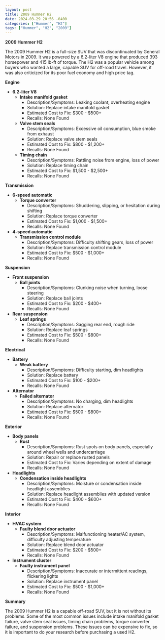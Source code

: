 ```yaml
---
layout: post
title: 2009 Hummer H2
date: 2024-03-29 20:56 -0400
categories: ["Hummer", "H2"]
tags: ["Hummer", "H2", "2009"]
---
```

**2009 Hummer H2**

The 2009 Hummer H2 is a full-size SUV that was discontinuated by General Motors in 2009. It was powered by a 6.2-liter V8 engine that produced 393 horsepower and 415 lb-ft of torque. The H2 was a popular vehicle among buyers who wanted a large, capable SUV for off-road travel. However, it was also criticized for its poor fuel economy and high price tag.

**Engine**

* **6.2-liter V8**
    * **Intake manifold gasket**
        * Description/Symptoms: Leaking coolant, overheating engine
        * Solution: Replace intake manifold gasket
        * Estimated Cost to Fix: $300 - $500+
        * Recalls: None Found
    * **Valve stem seals**
        * Description/Symptoms: Excessive oil consumption, blue smoke from exhaust
        * Solution: Replace valve stem seals
        * Estimated Cost to Fix: $800 - $1,200+
        * Recalls: None Found
    * **Timing chain**
        * Description/Symptoms: Rattling noise from engine, loss of power
        * Solution: Replace timing chain
        * Estimated Cost to Fix: $1,500 - $2,500+
        * Recalls: None Found

**Transmission**

* **6-speed automatic**
    * **Torque converter**
        * Description/Symptoms: Shuddering, slipping, or hesitation during shifting
        * Solution: Replace torque converter
        * Estimated Cost to Fix: $1,000 - $1,500+
        * Recalls: None Found
* **4-speed automatic**
    * **Transmission control module**
        * Description/Symptoms: Difficulty shifting gears, loss of power
        * Solution: Replace transmission control module
        * Estimated Cost to Fix: $500 - $1,000+
        * Recalls: None Found

**Suspension**

* **Front suspension**
    * **Ball joints**
        * Description/Symptoms: Clunking noise when turning, loose steering
        * Solution: Replace ball joints
        * Estimated Cost to Fix: $200 - $400+
        * Recalls: None Found
* **Rear suspension**
    * **Leaf springs**
        * Description/Symptoms: Sagging rear end, rough ride
        * Solution: Replace leaf springs
        * Estimated Cost to Fix: $500 - $800+
        * Recalls: None Found

**Electrical**

* **Battery**
    * **Weak battery**
        * Description/Symptoms: Difficulty starting, dim headlights
        * Solution: Replace battery
        * Estimated Cost to Fix: $100 - $200+
        * Recalls: None Found
* **Alternator**
    * **Failed alternator**
        * Description/Symptoms: No charging, dim headlights
        * Solution: Replace alternator
        * Estimated Cost to Fix: $500 - $800+
        * Recalls: None Found

**Exterior**

* **Body panels**
    * **Rust**
        * Description/Symptoms: Rust spots on body panels, especially around wheel wells and undercarriage
        * Solution: Repair or replace rusted panels
        * Estimated Cost to Fix: Varies depending on extent of damage
        * Recalls: None Found
* **Headlights**
    * **Condensation inside headlights**
        * Description/Symptoms: Moisture or condensation inside headlight assemblies
        * Solution: Replace headlight assemblies with updated version
        * Estimated Cost to Fix: $400 - $600+
        * Recalls: None Found

**Interior**

* **HVAC system**
    * **Faulty blend door actuator**
        * Description/Symptoms: Malfunctioning heater/AC system, difficulty adjusting temperature
        * Solution: Replace blend door actuator
        * Estimated Cost to Fix: $200 - $500+
        * Recalls: None Found
* **Instrument cluster**
    * **Faulty instrument panel**
        * Description/Symptoms: Inaccurate or intermittent readings, flickering lights
        * Solution: Replace instrument panel
        * Estimated Cost to Fix: $500 - $1,000+
        * Recalls: None Found

**Summary**

The 2009 Hummer H2 is a capable off-road SUV, but it is not without its problems. Some of the most common issues include intake manifold gasket failure, valve stem seal issues, timing chain problems, torque converter failure, and suspension problems. These issues can be expensive to fix, so it is important to do your research before purchasing a used H2.
